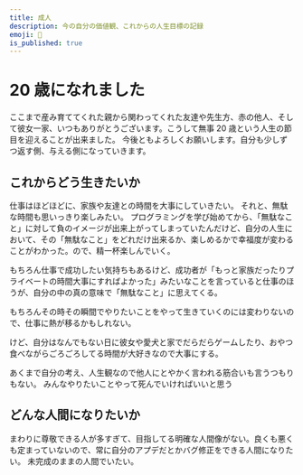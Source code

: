 ```yaml
---
title: 成人
description: 今の自分の価値観、これからの人生目標の記録
emoji: 🍻
is_published: true
---
```


# 20 歳になれました

ここまで産み育ててくれた親から関わってくれた友達や先生方、赤の他人、そして彼女一家、いつもありがとうございます。こうして無事 20 歳という人生の節目を迎えることが出来ました。
今後ともよろしくお願いします。自分も少しずつ返す側、与える側になっていきます。

## これからどう生きたいか

仕事はほどほどに、家族や友達との時間を大事にしていきたい。
それと、無駄な時間も思いっきり楽しみたい。
プログラミングを学び始めてから、「無駄なこと」に対して負のイメージが出来上がってしまっていたんだけど、自分の人生において、その「無駄なこと」をどれだけ出来るか、楽しめるかで幸福度が変わることがわかった。ので、精一杯楽しんでいく。

もちろん仕事で成功したい気持ちもあるけど、成功者が「もっと家族だったりプライベートの時間大事にすればよかった」みたいなことを言っていると仕事のほうが、自分の中の真の意味で「無駄なこと」に思えてくる。

もちろんその時その瞬間でやりたいことをやって生きていくのには変わりないので、仕事に熱が移るかもしれない。

けど、自分はなんでもない日に彼女や愛犬と家でだらだらゲームしたり、おやつ食べながらごろごろしてる時間が大好きなので大事にする。

あくまで自分の考え、人生観なので他人にとやかく言われる筋合いも言うつもりもない。
みんなやりたいことやって死んでいければいいと思う

## どんな人間になりたいか

まわりに尊敬できる人が多すぎて、目指してる明確な人間像がない。良くも悪くも定まっていないので、常に自分のアプデだとかバグ修正をできる人間になりたい。
未完成のままの人間でいたい。
